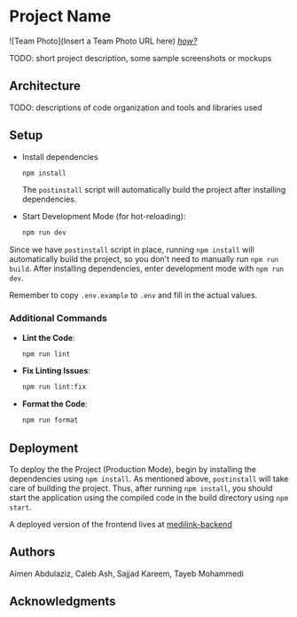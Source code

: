 # Project Name

![Team Photo](Insert a Team Photo URL here)
[_how?_](https://help.github.com/articles/about-readmes/#relative-links-and-image-paths-in-readme-files)

TODO: short project description, some sample screenshots or mockups

## Architecture

TODO: descriptions of code organization and tools and libraries used

## Setup

- Install dependencies

  ```sh
  npm install
  ```

  The `postinstall` script will automatically build the project after installing dependencies.

- Start Development Mode (for hot-reloading):
  ```sh
  npm run dev
  ```

Since we have `postinstall` script in place, running `npm install` will automatically build the project, so you don't need to manually run `npm run build`. After installing dependencies, enter development mode with `npm run dev`.

Remember to copy `.env.example` to `.env` and fill in the actual values.

### Additional Commands

- **Lint the Code**:

  ```sh
  npm run lint
  ```

- **Fix Linting Issues**:

  ```sh
  npm run lint:fix
  ```

- **Format the Code**:
  ```sh
  npm run format
  ```

## Deployment

To deploy the the Project (Production Mode), begin by installing the dependencies using `npm install`. As mentioned above, `postinstall` will take care of building the project. Thus, after running `npm install`, you should start the application using the compiled code in the build directory using `npm start`.

A deployed version of the frontend lives at [medilink-backend](https://medi-link-api.onrender.com/)

## Authors

Aimen Abdulaziz, Caleb Ash, Sajjad Kareem, Tayeb Mohammedi

## Acknowledgments
